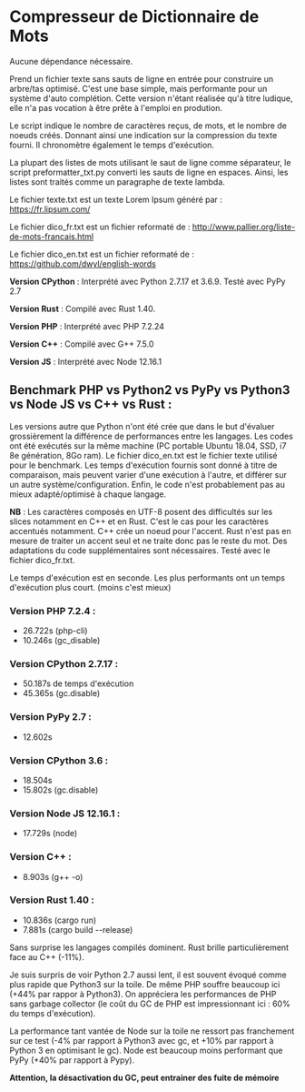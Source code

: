 # Compresseur de Dictionnaire de Mots

Aucune dépendance nécessaire.

Prend un fichier texte sans sauts de ligne en entrée pour construire un arbre/tas optimisé.
C'est une base simple, mais performante pour un système d'auto complétion.
Cette version n'étant réalisée qu'à titre ludique, elle n'a pas vocation à être prête à l'emploi en prodution.

Le script indique le nombre de caractères reçus, de mots, et le nombre de noeuds créés.
Donnant ainsi une indication sur la compression du texte fourni.
Il chronomètre également le temps d'exécution.

La plupart des listes de mots utilisant le saut de ligne comme séparateur, le script preformatter_txt.py converti les sauts de ligne en espaces. Ainsi, les listes sont traités comme un paragraphe de texte lambda.

Le fichier texte.txt est un texte Lorem Ipsum généré par : https://fr.lipsum.com/

Le fichier dico_fr.txt est un fichier reformaté de : http://www.pallier.org/liste-de-mots-francais.html

Le fichier dico_en.txt est un fichier reformaté de : https://github.com/dwyl/english-words

**Version CPython** : Interprété avec Python 2.7.17 et 3.6.9. Testé avec PyPy 2.7

**Version Rust** : Compilé avec Rust 1.40.

**Version PHP** : Interprété avec PHP 7.2.24

**Version C++** : Compilé avec G++ 7.5.0

**Version JS** : Interprété avec Node 12.16.1

## Benchmark PHP vs Python2 vs PyPy vs Python3 vs Node JS vs C++ vs Rust :
Les versions autre que Python n'ont été crée que dans le but d'évaluer grossièrement la différence de performances entre les langages.
Les codes ont été exécutés sur la même machine (PC portable Ubuntu 18.04, SSD, i7 8e génération, 8Go ram).
Le fichier dico_en.txt est le fichier texte utilisé pour le benchmark.
Les temps d'exécution fournis sont donné à titre de comparaison, mais peuvent varier d'une exécution à l'autre, et différer sur un autre système/configuration. Enfin, le code n'est probablement pas au mieux adapté/optimisé à chaque langage.

**NB** : Les caractères composés en UTF-8 posent des difficultés sur les slices notamment en C++ et en Rust. C'est le cas pour les caractères accentués notamment. C++ crée un noeud pour l'accent. Rust n'est pas en mesure de traiter un accent seul et ne traite donc pas le reste du mot. Des adaptations du code supplémentaires sont nécessaires. Testé avec le fichier dico_fr.txt.

Le temps d'exécution est en seconde. Les plus performants ont un temps d'exécution plus court. (moins c'est mieux)

### Version PHP 7.2.4 :
  - 26.722s (php-cli)
  - 10.246s (gc_disable)

### Version CPython 2.7.17 : 
  - 50.187s de temps d'exécution
  - 45.365s (gc.disable)

### Version PyPy 2.7 :
  - 12.602s

### Version CPython 3.6 :
  - 18.504s
  - 15.802s (gc.disable)

### Version Node JS 12.16.1 :
  - 17.729s (node)

### Version C++ :
  - 8.903s (g++ -o)

### Version Rust 1.40 : 
  - 10.836s (cargo run)
  - 7.881s (cargo build --release)


Sans surprise les langages compilés dominent. Rust brille particulièrement face au C++ (-11%).

Je suis surpris de voir Python 2.7 aussi lent, il est souvent évoqué comme plus rapide que Python3 sur la toile. De même PHP souffre beaucoup ici (+44% par rappor à Python3). On appréciera les performances de PHP sans garbage collector (le coût du GC de PHP est impressionnant ici : 60% du temps d'exécution).

La performance tant vantée de Node sur la toile ne ressort pas franchement sur ce test (-4% par rapport à Python3 avec gc, et +10% par rapport à Python 3 en optimisant le gc). Node est beaucoup moins performant que PyPy (+40% par rapport à Pypy).

**Attention, la désactivation du GC, peut entrainer des fuite de mémoire**
